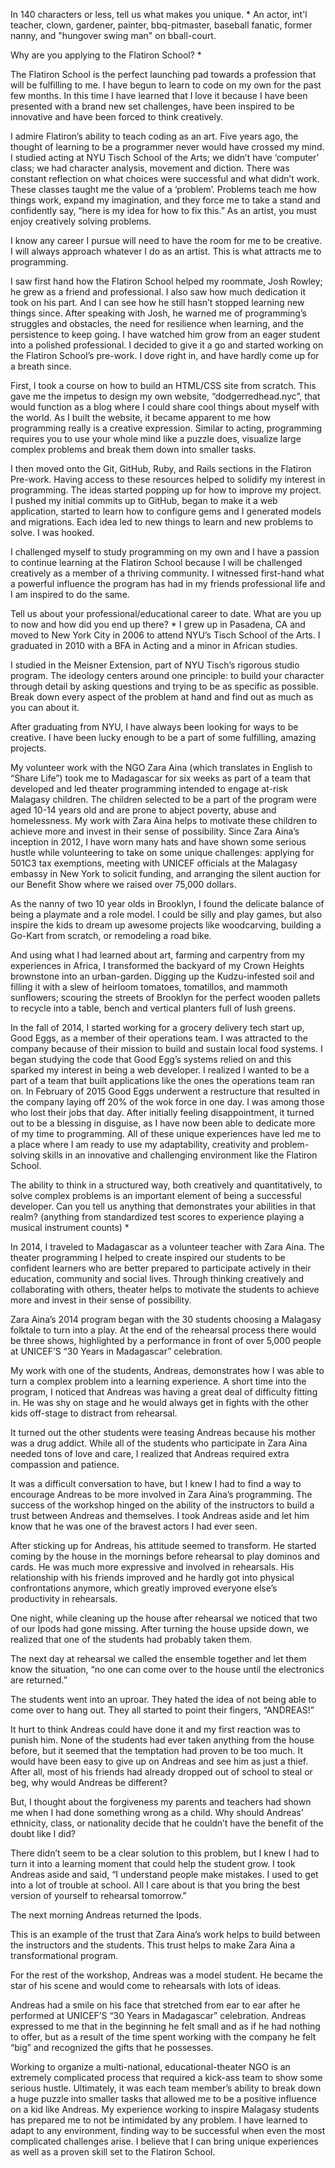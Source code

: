 In 140 characters or less, tell us what makes you unique. * 
An actor, int'l teacher, clown, gardener, painter, bbq-pitmaster, baseball fanatic, former nanny, and "hungover swing man" on bball-court.

Why are you applying to the Flatiron School? *

The Flatiron School is the perfect launching pad towards a profession that will be fulfilling to me. I have begun to learn to code on my own for the past few months. In this time I have learned that I love it because I have been presented with a brand new set challenges, have been inspired to be innovative and have been forced to think creatively. 

I admire Flatiron’s ability to teach coding as an art. Five years ago, the thought of learning to be a programmer never would have crossed my mind. I studied acting at NYU Tisch School of the Arts; we didn’t have ‘computer’ class; we had character analysis, movement and diction. There was constant reflection on what choices were successful and what didn’t work. These classes taught me the value of a ‘problem’. Problems teach me how things work, expand my imagination, and they force me to take a stand and confidently say, “here is my idea for how to fix this.” As an artist, you must enjoy creatively solving problems.  

I know any career I pursue will need to have the room for me to be creative. I will always approach whatever I do as an artist. This is what attracts me to programming.

I saw first hand how the Flatiron School helped my roommate, Josh Rowley; he grew as a friend and professional. I also saw how much dedication it took on his part. And I can see how he still hasn’t stopped learning new things since. After speaking with Josh, he warned me of programming’s struggles and obstacles, the need for resilience when learning, and the persistence to keep going.  I have watched him grow from an eager student into a polished professional. I decided to give it a go and started working on the Flatiron School’s pre-work. I dove right in, and have hardly come up for a breath since.

First, I took a course on how to build an HTML/CSS site from scratch. This gave me the impetus to design my own website, “dodgerredhead.nyc”, that would function as a blog where I could share cool things about myself with the world. As I built the website, it became apparent to me how programming really is a creative expression. Similar to acting, programming requires you to use your whole mind like a puzzle does, visualize large complex problems and break them down into smaller tasks.

I then moved onto the Git, GitHub, Ruby, and Rails sections in the Flatiron Pre-work. Having access to these resources helped to solidify my interest in programming. The ideas started popping up for how to improve my project. I pushed my initial commits up to GitHub, began to make it a web application, started to learn how to configure gems and I generated models and migrations. Each idea led to new things to learn and new problems to solve. I was hooked.

I challenged myself to study programming on my own and I have a passion to continue learning at the Flatiron School because I will be challenged creatively as a member of a thriving community. I witnessed first-hand what a powerful influence the program has had in my friends professional life and I am inspired to do the same. 



Tell us about your professional/educational career to date. What are you up to now and how did you end up there? *
I grew up in Pasadena, CA and moved to New York City in 2006 to attend NYU’s Tisch School of the Arts. I graduated in 2010 with a BFA in Acting and a minor in African studies. 

I studied in the Meisner Extension, part of NYU Tisch’s rigorous studio program. The ideology centers around one principle: to build your character through detail by asking questions and trying to be as specific as possible. Break down every aspect of the problem at hand and find out as much as you can about it.

After graduating from NYU, I have always been looking for ways to be creative. I have been lucky enough to be a part of some fulfilling, amazing projects. 

My volunteer work with the NGO Zara Aina (which translates in English to “Share Life”) took me to Madagascar for six weeks as part of a team that developed and led theater programming intended to engage at-risk Malagasy children. The children selected to be a part of the program were aged 10-14 years old and are prone to abject poverty, abuse and homelessness. My work with Zara Aina helps to motivate these children to achieve more and invest in their sense of possibility. Since Zara Aina’s inception in 2012, I have worn many hats and have shown some serious hustle while volunteering to take on some unique challenges: applying for 501C3 tax exemptions, meeting with UNICEF officials at the Malagasy embassy in New York to solicit funding, and arranging the silent auction for our Benefit Show where we raised over 75,000 dollars. 

As the nanny of two 10 year olds in Brooklyn, I found the delicate balance of being a playmate and a role model. I could be silly and play games, but also inspire the kids to dream up awesome projects like woodcarving, building a Go-Kart from scratch, or remodeling a road bike. 

And using what I had learned about art, farming and carpentry from my experiences in Africa, I transformed the backyard of my Crown Heights brownstone into an urban-garden. Digging up the Kudzu-infested soil and filling it with a slew of heirloom tomatoes, tomatillos, and mammoth sunflowers; scouring the streets of Brooklyn for the perfect wooden pallets to recycle into a table, bench and vertical planters full of lush greens. 

In the fall of 2014, I started working for a grocery delivery tech start up, Good Eggs, as a member of their operations team. I was attracted to the company because of their mission to build and sustain local food systems. I began studying the code that Good Egg’s systems relied on and this sparked my interest in being a web developer. I realized I wanted to be a part of a team that built applications like the ones the operations team ran on. In February of 2015 Good Eggs underwent a restructure that resulted in the company laying off 20% of the wok force in one day. I was among those who lost their jobs that day. After initially feeling disappointment, it turned out to be a blessing in disguise, as I have now been able to dedicate more of my time to programming. All of these unique experiences have led me to a place where I am ready to use my adaptability, creativity and problem-solving skills in an innovative and challenging environment like the Flatiron School. 

The ability to think in a structured way, both creatively and quantitatively, to solve complex problems is an important element of being a successful developer. Can you tell us anything that demonstrates your abilities in that realm? (anything from standardized test scores to experience playing a musical instrument counts) *

In 2014, I traveled to Madagascar as a volunteer teacher with Zara Aina. The theater programming I helped to create inspired our students to be confident learners who are better prepared to participate actively in their education, community and social lives. Through  thinking creatively and collaborating with others, theater helps to motivate the students to achieve more and invest in their sense of possibility. 

Zara Aina’s 2014 program began with the 30 students choosing a Malagasy folktale to turn into a play. At the end of the rehearsal process there would be three shows, highlighted by a performance in front of over 5,000 people at UNICEF’S “30 Years in Madagascar” celebration. 

My work with one of the students, Andreas, demonstrates how I was able to turn a complex problem into a learning experience. A short time into the program, I noticed that Andreas was having a great deal of difficulty fitting in.  He was shy on stage and he would always get in fights with the other kids off-stage to distract from rehearsal. 

It turned out the other students were teasing Andreas because his mother was a drug addict. While all of the students who participate in Zara Aina needed tons of love and care, I realized that Andreas required extra compassion and patience. 

It was a difficult conversation to have, but I knew I had to find a way to encourage Andreas to be more involved in Zara Aina’s programming. The success of the workshop hinged on the ability of the instructors to build a trust between Andreas and themselves. I took Andreas aside and let him know that he was one of the bravest actors I had ever seen. 

After sticking up for Andreas, his attitude seemed to transform. He started coming by the house in the mornings before rehearsal to play dominos and cards. He was much more expressive and involved in rehearsals. His relationship with his friends improved and he hardly got into physical confrontations anymore, which greatly improved everyone else’s productivity in rehearsals. 

One night, while cleaning up the house after rehearsal we noticed that two of our Ipods had gone missing. After turning the house upside down, we realized that one of the students had probably taken them. 

The next day at rehearsal we called the ensemble together and let them know the situation, “no one can come over to the house until the electronics are returned.” 

The students went into an uproar. They hated the idea of not being able to come over to hang out. They all started to point their fingers, “ANDREAS!” 

It hurt to think Andreas could have done it and my first reaction was to punish him.  None of the students had ever taken anything from the house before, but it seemed that the temptation had proven to be too much. It would have been easy to give up on Andreas and see him as just a thief. After all, most of his friends had already dropped out of school to steal or beg, why would Andreas be different? 

But, I thought about the forgiveness my parents and teachers had shown me when I had done something wrong as a child. Why should Andreas’ ethnicity, class, or nationality decide that he couldn’t have the benefit of the doubt like I did? 

There didn’t seem to be a clear solution to this problem, but I knew I had to turn it into a learning moment that could help the student grow. I took Andreas aside and said, “I understand people make mistakes. I used to get into a lot of trouble at school. All I care about is that you bring the best version of yourself to rehearsal tomorrow.” 

The next morning Andreas returned the Ipods.  

This is an example of the trust that Zara Aina’s work helps to build between the instructors and the students. This trust helps to make Zara Aina a transformational program.  

For the rest of the workshop, Andreas was a model student. He became the star of his scene and would come to rehearsals with lots of ideas. 

Andreas had a smile on his face that stretched from ear to ear after he performed at UNICEF’S “30 Years in Madagascar” celebration. Andreas expressed to me that in the beginning he felt small and as if he had nothing to offer, but as a result of the time spent working with the company he felt “big” and recognized the gifts that he possesses. 

Working to organize a multi-national, educational-theater NGO is an extremely complicated process that required a kick-ass team to show some serious hustle. Ultimately, it was each team member’s ability to break down a huge puzzle into smaller tasks that allowed me to be a positive influence on a kid like Andreas. My experience working to inspire Malagasy students has prepared me to not be intimidated by any problem. I have learned to adapt to any environment, finding way to be successful when even the most complicated challenges arise. I believe that I can bring unique experiences as well as a proven skill set to the Flatiron School. 

